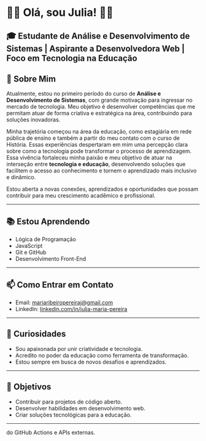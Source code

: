 # 👩‍💻 Olá, sou Julia! 👩‍💻

## 🎓 Estudante de Análise e Desenvolvimento de Sistemas | Aspirante a Desenvolvedora Web | Foco em Tecnologia na Educação

## 🚀 Sobre Mim

Atualmente, estou no primeiro período do curso de **Análise e Desenvolvimento de Sistemas**, com grande motivação para ingressar no mercado de tecnologia. Meu objetivo é desenvolver competências que me permitam atuar de forma criativa e estratégica na área, contribuindo para soluções inovadoras.

Minha trajetória começou na área da educação, como estagiária em rede pública de ensino e também a partir do meu contato com o curso de História. Essas experiências despertaram em mim uma percepção clara sobre como a tecnologia pode transformar o processo de aprendizagem. Essa vivência fortaleceu minha paixão e meu objetivo de atuar na interseção entre **tecnologia e educação**, desenvolvendo soluções que facilitem o acesso ao conhecimento e tornem o aprendizado mais inclusivo e dinâmico.

Estou aberta a novas conexões, aprendizados e oportunidades que possam contribuir para meu crescimento acadêmico e profissional.

---

## 📚 Estou Aprendendo

- Lógica de Programação
- JavaScript
- Git e GitHub
- Desenvolvimento Front-End

---

## 📫 Como Entrar em Contato

- Email: [mariaribeiropereiraj@gmail.com](mariaribeiropereira@gmail.com)
- LinkedIn: [linkedin.com/in/julia-maria-pereira](https://www.linkedin.com/in/julia-maria-pereira)

---

## 💬 Curiosidades

- Sou apaixonada por unir criatividade e tecnologia.
- Acredito no poder da educação como ferramenta de transformação.
- Estou sempre em busca de novos desafios e aprendizados.

---

## 🎯 Objetivos

- Contribuir para projetos de código aberto.
- Desenvolver habilidades em desenvolvimento web.
- Criar soluções tecnológicas para a educação.

---
do GitHub Actions e APIs externas.

